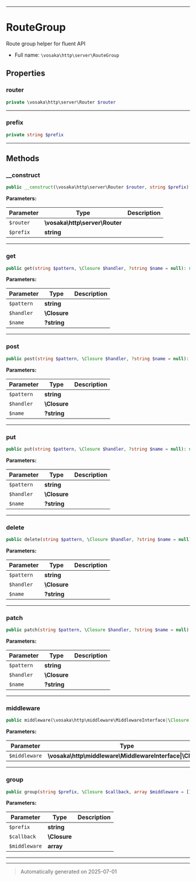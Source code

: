 ***

# RouteGroup

Route group helper for fluent API



* Full name: `\vosaka\http\server\RouteGroup`



## Properties


### router



```php
private \vosaka\http\server\Router $router
```






***

### prefix



```php
private string $prefix
```






***

## Methods


### __construct



```php
public __construct(\vosaka\http\server\Router $router, string $prefix): mixed
```








**Parameters:**

| Parameter | Type | Description |
|-----------|------|-------------|
| `$router` | **\vosaka\http\server\Router** |  |
| `$prefix` | **string** |  |





***

### get



```php
public get(string $pattern, \Closure $handler, ?string $name = null): self
```








**Parameters:**

| Parameter | Type | Description |
|-----------|------|-------------|
| `$pattern` | **string** |  |
| `$handler` | **\Closure** |  |
| `$name` | **?string** |  |





***

### post



```php
public post(string $pattern, \Closure $handler, ?string $name = null): self
```








**Parameters:**

| Parameter | Type | Description |
|-----------|------|-------------|
| `$pattern` | **string** |  |
| `$handler` | **\Closure** |  |
| `$name` | **?string** |  |





***

### put



```php
public put(string $pattern, \Closure $handler, ?string $name = null): self
```








**Parameters:**

| Parameter | Type | Description |
|-----------|------|-------------|
| `$pattern` | **string** |  |
| `$handler` | **\Closure** |  |
| `$name` | **?string** |  |





***

### delete



```php
public delete(string $pattern, \Closure $handler, ?string $name = null): self
```








**Parameters:**

| Parameter | Type | Description |
|-----------|------|-------------|
| `$pattern` | **string** |  |
| `$handler` | **\Closure** |  |
| `$name` | **?string** |  |





***

### patch



```php
public patch(string $pattern, \Closure $handler, ?string $name = null): self
```








**Parameters:**

| Parameter | Type | Description |
|-----------|------|-------------|
| `$pattern` | **string** |  |
| `$handler` | **\Closure** |  |
| `$name` | **?string** |  |





***

### middleware



```php
public middleware(\vosaka\http\middleware\MiddlewareInterface|\Closure $middleware): self
```








**Parameters:**

| Parameter | Type | Description |
|-----------|------|-------------|
| `$middleware` | **\vosaka\http\middleware\MiddlewareInterface&#124;\Closure** |  |





***

### group



```php
public group(string $prefix, \Closure $callback, array $middleware = []): self
```








**Parameters:**

| Parameter | Type | Description |
|-----------|------|-------------|
| `$prefix` | **string** |  |
| `$callback` | **\Closure** |  |
| `$middleware` | **array** |  |





***


***
> Automatically generated on 2025-07-01
